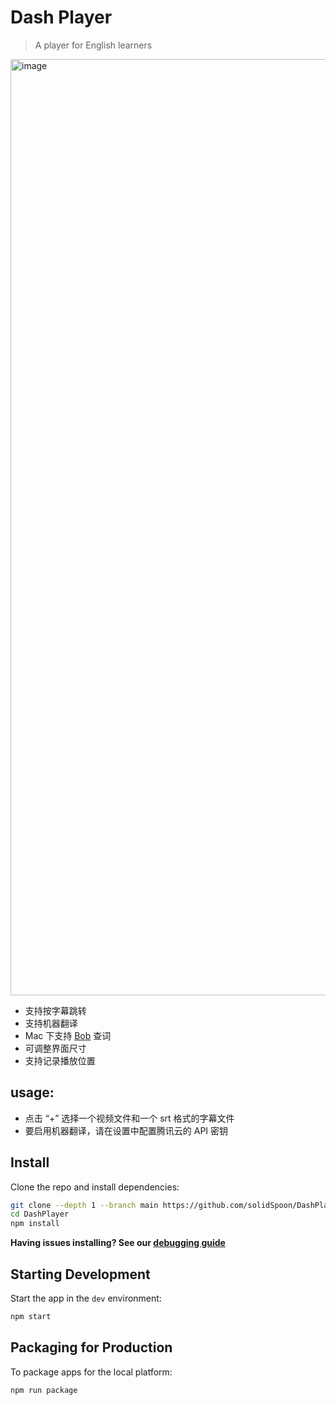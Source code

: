 # Dash Player
> A player for English learners

<img width="1498" alt="image" src="https://user-images.githubusercontent.com/39454841/206864129-58e298dc-4bba-46ee-b5ec-b9f229894e52.png">

- 支持按字幕跳转
- 支持机器翻译
- Mac 下支持 [Bob](https://bobtranslate.com/) 查词
- 可调整界面尺寸
- 支持记录播放位置


## usage:

- 点击 “+” 选择一个视频文件和一个 srt 格式的字幕文件 
- 要启用机器翻译，请在设置中配置腾讯云的 API 密钥


## Install

Clone the repo and install dependencies:

```bash
git clone --depth 1 --branch main https://github.com/solidSpoon/DashPlayer.git
cd DashPlayer
npm install
```

**Having issues installing? See our [debugging guide](https://github.com/electron-react-boilerplate/electron-react-boilerplate/issues/400)**

## Starting Development

Start the app in the `dev` environment:

```bash
npm start
```

## Packaging for Production

To package apps for the local platform:

```bash
npm run package
```

